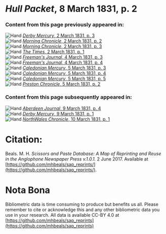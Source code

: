 # *Hull Packet*, 8 March 1831, p. 2  
  
### Content from this page previously appeared in:  
![Hand](http://scissorsandpaste.net/wp-content/uploads/2017/06/smallhandpointer.png) [*Derby Mercury*, 2 March 1831, p. 3](https://mhbeals.github.io/sap_html/Derby-Mercury/Derby-Mercury-2-March-1831-p-3)  
![Hand](http://scissorsandpaste.net/wp-content/uploads/2017/06/smallhandpointer.png) [*Morning Chronicle*, 2 March 1831, p. 2](https://mhbeals.github.io/sap_html/Morning-Chronicle/Morning-Chronicle-2-March-1831-p-2)  
![Hand](http://scissorsandpaste.net/wp-content/uploads/2017/06/smallhandpointer.png) [*Morning Chronicle*, 2 March 1831, p. 3](https://mhbeals.github.io/sap_html/Morning-Chronicle/Morning-Chronicle-2-March-1831-p-3)  
![Hand](http://scissorsandpaste.net/wp-content/uploads/2017/06/smallhandpointer.png) [*The Times*, 2 March 1831, p. 1](https://mhbeals.github.io/sap_html/The-Times/The-Times-2-March-1831-p-1)  
![Hand](http://scissorsandpaste.net/wp-content/uploads/2017/06/smallhandpointer.png) [*Freeman's Journal*, 4 March 1831, p. 3](https://mhbeals.github.io/sap_html/Freeman's-Journal/Freeman's-Journal-4-March-1831-p-3)  
![Hand](http://scissorsandpaste.net/wp-content/uploads/2017/06/smallhandpointer.png) [*Freeman's Journal*, 4 March 1831, p. 4](https://mhbeals.github.io/sap_html/Freeman's-Journal/Freeman's-Journal-4-March-1831-p-4)  
![Hand](http://scissorsandpaste.net/wp-content/uploads/2017/06/smallhandpointer.png) [*Caledonian Mercury*, 5 March 1831, p. 3](https://mhbeals.github.io/sap_html/Caledonian-Mercury/Caledonian-Mercury-5-March-1831-p-3)  
![Hand](http://scissorsandpaste.net/wp-content/uploads/2017/06/smallhandpointer.png) [*Caledonian Mercury*, 5 March 1831, p. 4](https://mhbeals.github.io/sap_html/Caledonian-Mercury/Caledonian-Mercury-5-March-1831-p-4)  
![Hand](http://scissorsandpaste.net/wp-content/uploads/2017/06/smallhandpointer.png) [*Caledonian Mercury*, 5 March 1831, p. 5](https://mhbeals.github.io/sap_html/Caledonian-Mercury/Caledonian-Mercury-5-March-1831-p-5)  
![Hand](http://scissorsandpaste.net/wp-content/uploads/2017/06/smallhandpointer.png) [*Preston Chronicle*, 5 March 1831, p. 2](https://mhbeals.github.io/sap_html/Preston-Chronicle/Preston-Chronicle-5-March-1831-p-2)  
  
### Content from this page subsequently appeared in:  
![Hand](http://scissorsandpaste.net/wp-content/uploads/2017/06/smallhandpointer.png) [*Aberdeen Journal*, 9 March 1831, p. 4](https://mhbeals.github.io/sap_html/Aberdeen-Journal/Aberdeen-Journal-9-March-1831-p-4)  
![Hand](http://scissorsandpaste.net/wp-content/uploads/2017/06/smallhandpointer.png) [*Derby Mercury*, 9 March 1831, p. 1](https://mhbeals.github.io/sap_html/Derby-Mercury/Derby-Mercury-9-March-1831-p-1)  
![Hand](http://scissorsandpaste.net/wp-content/uploads/2017/06/smallhandpointer.png) [*NorthWales Chronicle*, 10 March 1831, p. 1](https://mhbeals.github.io/sap_html/NorthWales-Chronicle/NorthWales-Chronicle-10-March-1831-p-1)  


# Citation: 

Beals. M. H. *Scissors and Paste Database: A Map of Reprinting and Reuse in the Anglophone Newspaper Press v.1.0.1.* 2 June 2017. Available at [https://github.com/mhbeals/sap_reprints/](https://github.com/mhbeals/sap_reprints/). 

# Nota Bona

Bibliometric data is time consuming to produce but benefits us all. Please remember to cite or acknowledge this and any other bibliometric data you use in your research. All data is available CC-BY 4.0 at [https://github.com/mhbeals/sap_reprints](https://github.com/mhbeals/sap_reprints)
